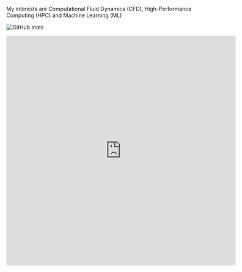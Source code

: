 My interests are Computational Fluid Dynamics (CFD), High-Performance Computing (HPC) and Machine Learning (ML)

<!---
maruthinh/maruthinh is a ✨ special ✨ repository because its `README.md` (this file) appears on your GitHub profile.
You can click the Preview link to take a look at your changes.
--->

![GitHub stats](https://github-readme-stats.vercel.app/api?username=CharalambosIoannou&show_icons=true&theme=tokyonight)
<!---
![Top Langs](https://github-readme-stats.vercel.app/api/top-langs/?username=CharalambosIoannou&theme=tokyonight)
--->

<iframe width="600" height="600" src="https://ionicabizau.github.io/github-profile-languages/api.html?rjoydip" frameborder="0"></iframe>
